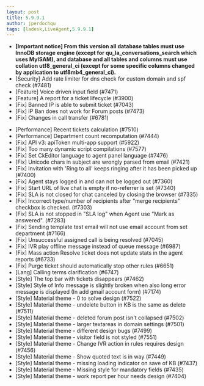 ```yaml
---
layout: post
title: 5.9.9.1
author: jperdochqu
tags: [ladesk,LiveAgent,5.9.9.1]
---
```


- **[Important notice] From this version all database tables must use InnoDB storage engine (except for qu_la_conversations_search which uses MyISAM), and database and all tables and columns must use collation utf8_general_ci (except for some specific columns changed by application to utf8mb4_general_ci).**
- [Security] Add rate limiter for dns check for custom domain and spf check (#7481)
- [Feature] Voice driven input field (#7471)
- [Feature] A report for a ticket lifecycle (#3900)
- [Fix] Banned IP is able to submit ticket (#7043)
- [Fix] IP Ban does not work for Forum posts (#7473)
- [Fix] Changes in call transfer (#6781)

<!--more--> 

- [Performance] Recent tickets calculation (#7510)
- [Performance] Department count recomputation (#7444)
- [Fix] API v3: apiToken multi-app support (#5922)
- [Fix] Too many dynamic script compilations (#7577)
- [Fix] Set CkEditor language to agent panel language (#7476)
- [Fix] Unicode chars in subject are wrongly parsed from email (#7421)
- [Fix] Invitation with 'Ring to all' keeps ringing after it has been picked up (#7400)
- [Fix] Agent stays logged in and can not be logged out (#7360)
- [Fix] Start URL of live chat is empty if no-referrer is set (#7340)
- [Fix] SLA is not closed for chat canceled by closing the browser (#7335)
- [Fix] Incorrect type/number of recipients after "merge recipients" checkbox is checked. (#7303)
- [Fix] SLA is not stopped in "SLA log" when Agent use "Mark as answered". (#7283)
- [Fix] Sending template test email will not use email account from set department (#7166)
- [Fix] Unsuccessful assigned call is being resolved (#7045)
- [Fix] IVR play offline message instead of queue message (#6987)
- [Fix] Mass action Resolve ticket does not update stats in the agent reports (#6733)
- [Fix] Purge ticket should automatically stop other rules (#6651)
- [Lang] Calling terms clarification (#6747)
- [Style] The top bar with tickets disappears (#7462)
- [Style] Style of Info message is slightly broken when also long error message is displayed (In add gmail account form) (#7174)
- [Style] Material theme - 0 to solve design (#7522)
- [Style] Material theme - undelete button in KB is the same as delete (#7511)
- [Style] Material theme - deleted forum post isn't collapsed (#7502)
- [Style] Material theme - larger textareas in domain settings (#7501)
- [Style] Material theme - different design bugs (#7499)
- [Style] Material theme - visitor field is not styled (#7551)
- [Style] Material theme - Change IVR action in rules requires design (#7456)
- [Style] Material theme - Show quoted text is in way (#7449)
- [Style] Material theme - missing loading indicator on save of KB (#7437)
- [Style] Material theme - Missing style for mandatory fields (#7435)
- [Style] Material theme - work report per hour needs design (#7404)
